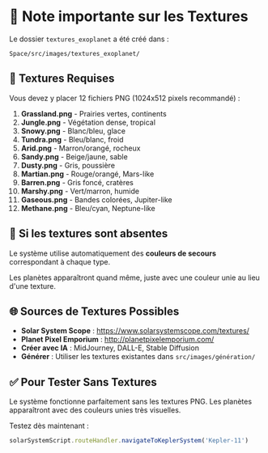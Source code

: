 # 📝 Note importante sur les Textures

Le dossier `textures_exoplanet` a été créé dans :
```
Space/src/images/textures_exoplanet/
```

## 🎨 Textures Requises

Vous devez y placer 12 fichiers PNG (1024x512 pixels recommandé) :

1. **Grassland.png** - Prairies vertes, continents
2. **Jungle.png** - Végétation dense, tropical
3. **Snowy.png** - Blanc/bleu, glace
4. **Tundra.png** - Bleu/blanc, froid
5. **Arid.png** - Marron/orangé, rocheux
6. **Sandy.png** - Beige/jaune, sable
7. **Dusty.png** - Gris, poussière
8. **Martian.png** - Rouge/orangé, Mars-like
9. **Barren.png** - Gris foncé, cratères
10. **Marshy.png** - Vert/marron, humide
11. **Gaseous.png** - Bandes colorées, Jupiter-like
12. **Methane.png** - Bleu/cyan, Neptune-like

## 🔄 Si les textures sont absentes

Le système utilise automatiquement des **couleurs de secours** correspondant à chaque type.

Les planètes apparaîtront quand même, juste avec une couleur unie au lieu d'une texture.

## 🌐 Sources de Textures Possibles

- **Solar System Scope** : https://www.solarsystemscope.com/textures/
- **Planet Pixel Emporium** : http://planetpixelemporium.com/
- **Créer avec IA** : MidJourney, DALL-E, Stable Diffusion
- **Générer** : Utiliser les textures existantes dans `src/images/génération/`

## ✅ Pour Tester Sans Textures

Le système fonctionne parfaitement sans les textures PNG.
Les planètes apparaîtront avec des couleurs unies très visuelles.

Testez dès maintenant :
```javascript
solarSystemScript.routeHandler.navigateToKeplerSystem('Kepler-11')
```
